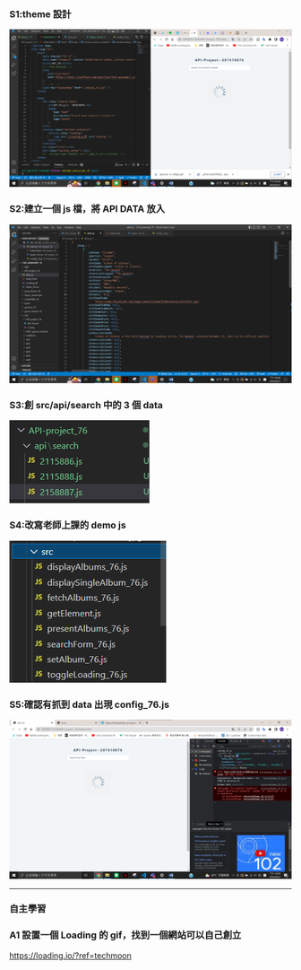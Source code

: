 ### S1:theme 設計

![](./s1.png)

### S2:建立一個 js 檔，將 API DATA 放入

![](./s2.png)

### S3:創 src/api/search 中的 3 個 data

![](./s3.png)

### S4:改寫老師上課的 demo js

![](./s4.png)

### S5:確認有抓到 data 出現 config_76.js

![](./s5.png)

---

### 自主學習

### A1 設置一個 Loading 的 gif，找到一個網站可以自己創立

https://loading.io/?ref=techmoon
